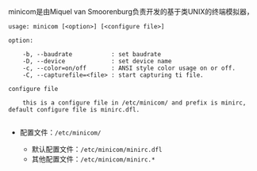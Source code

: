 minicom是由Miquel van Smoorenburg负责开发的基于类UNIX的终端模拟器，
```shell
usage: minicom [<option>] [<configure file>]

option:
	
	-b, --baudrate           : set baudrate
	-D, --device             : set device name
	-c, --color=on/off       : ANSI style color usage on or off.
	-C, --capturefile=<file> : start capturing ti file.
	
configure file
	
	this is a configure file in /etc/minicom/ and prefix is minirc, default configure file is minirc.dfl.
	
```

* 配置文件：`/etc/minicom/`
	
	* 默认配置文件：`/etc/minicom/minirc.dfl`
	* 其他配置文件：`/etc/minicom/minirc.*`